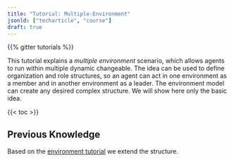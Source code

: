 ```yaml
---
title: "Tutorial: Multiple-Environment"
jsonld: ["techarticle", "course"]
draft: true
---
```


{{% gitter tutorials %}}

This tutorial explains a _multiple environment_ scenario, which allows agents to run within multiple dynamic changeable. The idea can be used to define organization and role structures, so an agent can act in one environment as a member and in another environment as a leader. The environment model can create any desired complex structure. We will show here only the basic idea.

{{< toc >}}

## Previous Knowledge

Based on the [environment tutorial](/tutorials/environment) we extend the structure.
